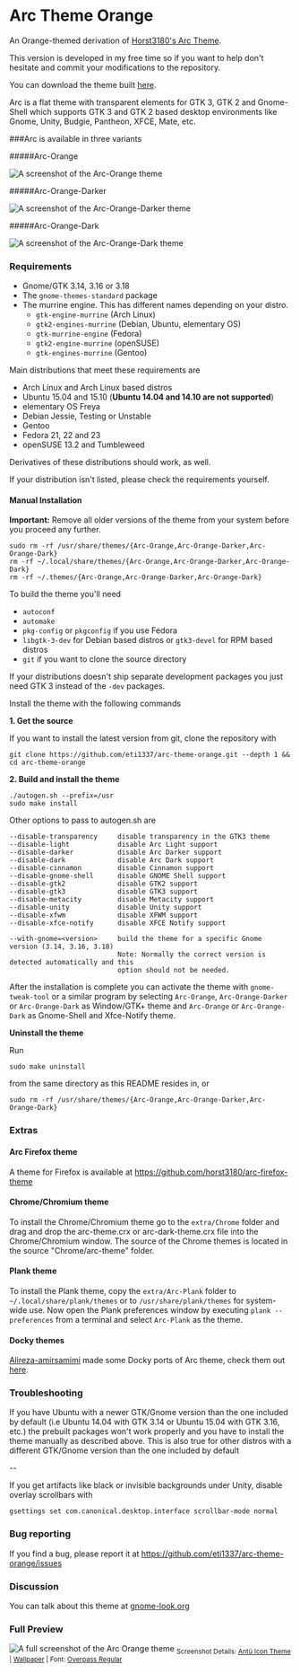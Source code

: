 # Arc Theme Orange
An Orange-themed derivation of [Horst3180's Arc Theme](https://github.com/horst3180/arc-theme).

This version is developed in my free time so if you want to help don't hesitate and commit your modifications to the repository.

You can download the theme built [here](https://github.com/eti1337/arc-theme-orange/releases/download/1.2/arc-orange-theme.zip).

Arc is a flat theme with transparent elements for GTK 3, GTK 2 and Gnome-Shell which supports GTK 3 and GTK 2 based desktop environments like Gnome, Unity, Budgie, Pantheon, XFCE, Mate, etc.

###Arc is available in three variants 

#####Arc-Orange

![A screenshot of the Arc-Orange theme](http://i.imgur.com/Pe0RImF.png)

#####Arc-Orange-Darker

![A screenshot of the Arc-Orange-Darker theme](http://i.imgur.com/rE2sFKC.png)

#####Arc-Orange-Dark

![A screenshot of the Arc-Orange-Dark theme](http://i.imgur.com/XVIylKt.png)


### Requirements

* Gnome/GTK 3.14, 3.16 or 3.18
* The `gnome-themes-standard` package
* The murrine engine. This has different names depending on your distro.
  * `gtk-engine-murrine` (Arch Linux)
  * `gtk2-engines-murrine` (Debian, Ubuntu, elementary OS)
  * `gtk-murrine-engine` (Fedora)
  * `gtk2-engine-murrine` (openSUSE)
  * `gtk-engines-murrine` (Gentoo)

Main distributions that meet these requirements are

* Arch Linux and Arch Linux based distros
* Ubuntu 15.04 and 15.10 (**Ubuntu 14.04 and 14.10 are not supported**)
* elementary OS Freya
* Debian Jessie, Testing or Unstable
* Gentoo
* Fedora 21, 22 and 23
* openSUSE 13.2 and Tumbleweed

Derivatives of these distributions should work, as well.

If your distribution isn't listed, please check the requirements yourself.


#### Manual Installation

**Important:** Remove all older versions of the theme from your system before you proceed any further.

    sudo rm -rf /usr/share/themes/{Arc-Orange,Arc-Orange-Darker,Arc-Orange-Dark}
    rm -rf ~/.local/share/themes/{Arc-Orange,Arc-Orange-Darker,Arc-Orange-Dark}
    rm -rf ~/.themes/{Arc-Orange,Arc-Orange-Darker,Arc-Orange-Dark}

To build the theme you'll need 
* `autoconf`
* `automake`
* `pkg-config` or `pkgconfig` if you use Fedora
* `libgtk-3-dev` for Debian based distros or `gtk3-devel` for RPM based distros
* `git` if you want to clone the source directory

If your distributions doesn't ship separate development packages you just need GTK 3 instead of the `-dev` packages.

Install the theme with the following commands

**1. Get the source**

If you want to install the latest version from git, clone the repository with

    git clone https://github.com/eti1337/arc-theme-orange.git --depth 1 && cd arc-theme-orange

**2. Build and install the theme**

    ./autogen.sh --prefix=/usr
    sudo make install

Other options to pass to autogen.sh are

    --disable-transparency     disable transparency in the GTK3 theme
    --disable-light            disable Arc Light support
    --disable-darker           disable Arc Darker support
    --disable-dark             disable Arc Dark support
    --disable-cinnamon         disable Cinnamon support
    --disable-gnome-shell      disable GNOME Shell support
    --disable-gtk2             disable GTK2 support
    --disable-gtk3             disable GTK3 support
    --disable-metacity         disable Metacity support
    --disable-unity            disable Unity support
    --disable-xfwm             disable XFWM support
    --disable-xfce-notify      disable XFCE Notify support

    --with-gnome=<version>     build the theme for a specific Gnome version (3.14, 3.16, 3.18)
                               Note: Normally the correct version is detected automatically and this
                               option should not be needed.

After the installation is complete you can activate the theme with `gnome-tweak-tool` or a similar program by selecting `Arc-Orange`, `Arc-Orange-Darker` or `Arc-Orange-Dark` as Window/GTK+ theme and `Arc-Orange` or `Arc-Orange-Dark` as Gnome-Shell and Xfce-Notify theme.

**Uninstall the theme**

Run

    sudo make uninstall

from the same directory as this README resides in, or

    sudo rm -rf /usr/share/themes/{Arc-Orange,Arc-Orange-Darker,Arc-Orange-Dark}

### Extras

#### Arc Firefox theme
A theme for Firefox is available at https://github.com/horst3180/arc-firefox-theme

#### Chrome/Chromium theme
To install the Chrome/Chromium theme go to the `extra/Chrome` folder and drag and drop the arc-theme.crx or arc-dark-theme.crx file into the Chrome/Chromium window. The source of the Chrome themes is located in the source "Chrome/arc-theme" folder.

#### Plank theme
To install the Plank theme, copy the `extra/Arc-Plank` folder to `~/.local/share/plank/themes` or to `/usr/share/plank/themes` for system-wide use.
Now open the Plank preferences window by executing `plank --preferences` from a terminal and select `Arc-Plank` as the theme.

#### Docky themes
[Alireza-amirsamimi](https://github.com/alireza-amirsamimi) made some Docky ports of Arc theme, check them out [here](https://github.com/alireza-amirsamimi/Arc-Dark-Docky-themes).

### Troubleshooting

If you have Ubuntu with a newer GTK/Gnome version than the one included by default (i.e Ubuntu 14.04 with GTK 3.14 or Ubuntu 15.04 with GTK 3.16, etc.) the prebuilt packages won't work properly and you have to install the theme manually as described above.
This is also true for other distros with a different GTK/Gnome version than the one included by default

--

If you get artifacts like black or invisible backgrounds under Unity, disable overlay scrollbars with

    gsettings set com.canonical.desktop.interface scrollbar-mode normal


### Bug reporting
If you find a bug, please report it at https://github.com/eti1337/arc-theme-orange/issues

### Discussion
You can talk about this theme at [gnome-look.org](http://gnome-look.org/content/show.php/Arc+Orange?content=175567)

### Full Preview
![A full screenshot of the Arc Orange theme](http://i.imgur.com/8XhffWN.png)
<sub>Screenshot Details: [Antü Icon Theme](https://github.com/fabianalexisinostroza/Antu) | [Wallpaper](https://pixabay.com/en/snowy-mountain-rocky-mountain-1149920/) | Font: [Overpass Regular](https://github.com/RedHatBrand/overpass)</sub>
